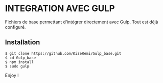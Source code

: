 # INTEGRATION AVEC GULP

Fichiers de base permettant d'intégrer directement avec Gulp. Tout est déjà configuré.

## Installation

	$ git clone https://github.com/KizeRemi/Gulp_base.git
    $ cd Gulp_base
    $ npm install
    $ sudo gulp 

Enjoy !
